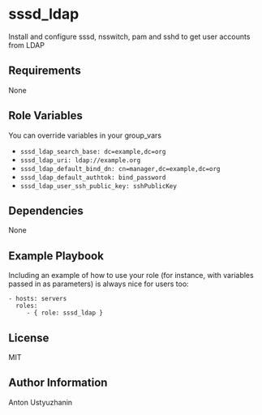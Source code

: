 sssd_ldap
=========

Install and configure sssd, nsswitch, pam and sshd to get user accounts from LDAP

Requirements
------------

None

Role Variables
--------------

You can override variables in your group_vars

- `sssd_ldap_search_base: dc=example,dc=org`
- `sssd_ldap_uri: ldap://example.org`
- `sssd_ldap_default_bind_dn: cn=manager,dc=example,dc=org`
- `sssd_ldap_default_authtok: bind_password`
- `sssd_ldap_user_ssh_public_key: sshPublicKey`


Dependencies
------------

None

Example Playbook
----------------

Including an example of how to use your role (for instance, with variables passed in as parameters) is always nice for users too:

    - hosts: servers
      roles:
         - { role: sssd_ldap }

License
-------

MIT

Author Information
------------------

Anton Ustyuzhanin
